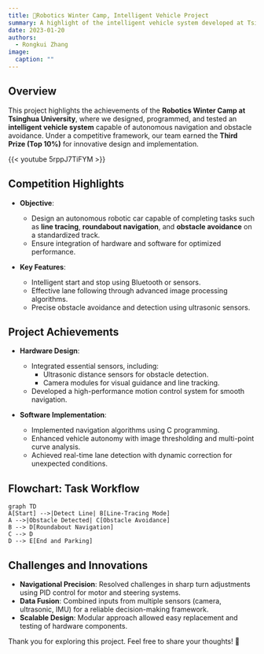 ```yaml
---
title: 🚗Robotics Winter Camp, Intelligent Vehicle Project
summary: A highlight of the intelligent vehicle system developed at Tsinghua University's Robotics Winter Camp, integrating design, programming, and real-time strategies.
date: 2023-01-20
authors:
  - Rongkui Zhang
image:
  caption: ""
---
```

## Overview

This project highlights the achievements of the **Robotics Winter Camp at Tsinghua University**, where we designed, programmed, and tested an **intelligent vehicle system** capable of autonomous navigation and obstacle avoidance. Under a competitive framework, our team earned the **Third Prize (Top 10%)** for innovative design and implementation.

{{< youtube 5rppJ7TiFYM >}}


## Competition Highlights

- **Objective**:
  - Design an autonomous robotic car capable of completing tasks such as **line tracing**, **roundabout navigation**, and **obstacle avoidance** on a standardized track.
  - Ensure integration of hardware and software for optimized performance.

- **Key Features**:
  - Intelligent start and stop using Bluetooth or sensors.
  - Effective lane following through advanced image processing algorithms.
  - Precise obstacle avoidance and detection using ultrasonic sensors.

## Project Achievements

- **Hardware Design**:
  - Integrated essential sensors, including:
    - Ultrasonic distance sensors for obstacle detection.
    - Camera modules for visual guidance and line tracking.
  - Developed a high-performance motion control system for smooth navigation.

- **Software Implementation**:
  - Implemented navigation algorithms using C programming.
  - Enhanced vehicle autonomy with image thresholding and multi-point curve analysis.
  - Achieved real-time lane detection with dynamic correction for unexpected conditions.

## Flowchart: Task Workflow

```mermaid
graph TD
A[Start] -->|Detect Line| B[Line-Tracing Mode]
A -->|Obstacle Detected| C[Obstacle Avoidance]
B --> D[Roundabout Navigation]
C --> D
D --> E[End and Parking]
```

## Challenges and Innovations

- **Navigational Precision**: Resolved challenges in sharp turn adjustments using PID control for motor and steering systems.
- **Data Fusion**: Combined inputs from multiple sensors (camera, ultrasonic, IMU) for a reliable decision-making framework.
- **Scalable Design**: Modular approach allowed easy replacement and testing of hardware components.


Thank you for exploring this project. Feel free to share your thoughts! 🙌

